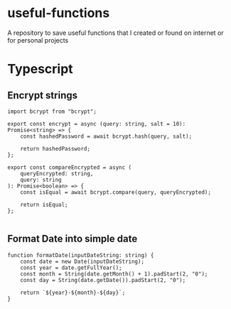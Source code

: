 # useful-functions
A repository to save useful functions that I created or found on internet or for personal projects

# Typescript
## Encrypt strings
```
import bcrypt from "bcrypt";

export const encrypt = async (query: string, salt = 10): Promise<string> => {
	const hashedPassword = await bcrypt.hash(query, salt);

	return hashedPassword;
};

export const compareEncrypted = async (
	queryEncrypted: string,
	query: string
): Promise<boolean> => {
	const isEqual = await bcrypt.compare(query, queryEncrypted);

	return isEqual;
};
 
```

## Format Date into simple date
```
function formatDate(inputDateString: string) {
	const date = new Date(inputDateString);
	const year = date.getFullYear();
	const month = String(date.getMonth() + 1).padStart(2, "0");
	const day = String(date.getDate()).padStart(2, "0");

	return `${year}-${month}-${day}`;
}
```
